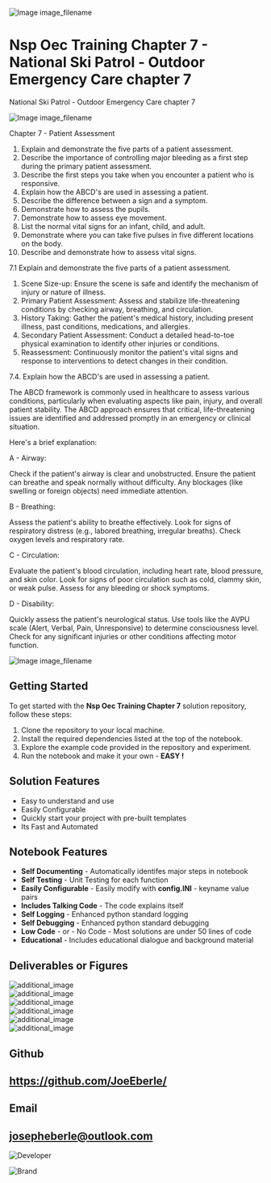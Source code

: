 
![Image image_filename](solution_sign.png)

# Nsp Oec Training Chapter 7 - National Ski Patrol - Outdoor Emergency Care chapter 7
National Ski Patrol - Outdoor Emergency Care chapter 7

![Image image_filename](code.png)

Chapter 7 - Patient Assessment

1. Explain and demonstrate the five parts of a patient assessment.
2. Describe the importance of controlling major bleeding as a first step during the primary patient assessment.
3. Describe the first steps you take when you encounter a patient who is responsive.
4. Explain how the ABCD's are used in assessing a patient.
5. Describe the difference between a sign and a symptom.
6. Demonstrate how to assess the pupils.
7. Demonstrate how to assess eye movement.
8. List the normal vital signs for an infant, child, and adult.
9. Demonstrate where you can take five pulses in five different locations on the body.
10. Describe and demonstrate how to assess vital signs.

7.1 Explain and demonstrate the five parts of a patient assessment.

1. Scene Size-up: Ensure the scene is safe and identify the mechanism of injury or nature of illness.
2. Primary Patient Assessment: Assess and stabilize life-threatening conditions by checking airway, breathing, and circulation.
3. History Taking: Gather the patient's medical history, including present illness, past conditions, medications, and allergies.
4. Secondary Patient Assessment: Conduct a detailed head-to-toe physical examination to identify other injuries or conditions.
5. Reassessment: Continuously monitor the patient's vital signs and response to interventions to detect changes in their condition.


7.4. Explain how the ABCD's are used in assessing a patient.

The ABCD framework is commonly used in healthcare to assess various conditions, particularly when evaluating
aspects like pain, injury, and overall patient stability. The ABCD approach ensures that critical, life-threatening 
issues are identified and addressed promptly in an emergency or clinical situation.

Here's a brief explanation:

A - Airway:

Check if the patient's airway is clear and unobstructed.
Ensure the patient can breathe and speak normally without difficulty.
Any blockages (like swelling or foreign objects) need immediate attention.

B - Breathing:

Assess the patient's ability to breathe effectively.
Look for signs of respiratory distress (e.g., labored breathing, irregular breaths).
Check oxygen levels and respiratory rate.

C - Circulation:

Evaluate the patient's blood circulation, including heart rate, blood pressure, and skin color.
Look for signs of poor circulation such as cold, clammy skin, or weak pulse.
Assess for any bleeding or shock symptoms.


D - Disability:

Quickly assess the patient's neurological status.
Use tools like the AVPU scale (Alert, Verbal, Pain, Unresponsive) to determine consciousness level.
Check for any significant injuries or other conditions affecting motor function.


![Image image_filename](sample.png)

## Getting Started
To get started with the **Nsp Oec Training Chapter 7** solution repository, follow these steps:
1. Clone the repository to your local machine.
2. Install the required dependencies listed at the top of the notebook.
3. Explore the example code provided in the repository and experiment.
4. Run the notebook and make it your own - **EASY !**
    
## Solution Features
- Easy to understand and use  
- Easily Configurable 
- Quickly start your project with pre-built templates
- Its Fast and Automated

## Notebook Features
- **Self Documenting** - Automatically identifes major steps in notebook 
- **Self Testing** - Unit Testing for each function
- **Easily Configurable** - Easily modify with **config.INI** - keyname value pairs
- **Includes Talking Code** - The code explains itself 
- **Self Logging** - Enhanced python standard logging   
- **Self Debugging** - Enhanced python standard debugging
- **Low Code** - or - No Code  - Most solutions are under 50 lines of code
- **Educational** - Includes educational dialogue and background material
    
## Deliverables or Figures
 ![additional_image](normal_vital_ranges.png)  <br>![additional_image](NSP_OEC_Training_Chapter_7.png)  <br>![additional_image](Pain_assessment.png)  <br>![additional_image](sample_taking_history.png)  <br>![additional_image](scene_size_up.png)  <br>![additional_image](take_vital_signs.png)  <br>
    

## Github    
## https://github.com/JoeEberle/ 

## Email 
## josepheberle@outlook.com 

    
![Developer](developer.png)

![Brand](brand.png)
    